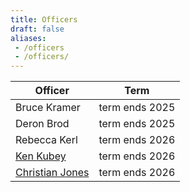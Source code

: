 ```yaml
---
title: Officers
draft: false
aliases: 
 - /officers
 - /officers/
---
```


|                Officer                 |     Term       |
|----------------------------------------|----------------|
|Bruce Kramer                            | term ends 2025 |
|Deron Brod                              | term ends 2025 |
|Rebecca Kerl                            | term ends 2026 |
|[Ken Kubey](mailto:kenkubey@gmail.com)  | term ends 2026 |
|[Christian Jones](ohm@swiftkickinc.com) | term ends 2026 |
